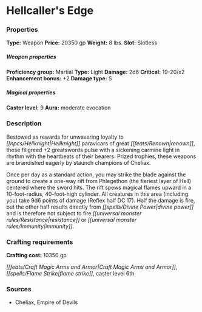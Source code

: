 ﻿---
Title: "Hellcaller's Edge"
Type: "Weapon"
Price: "20350 gp"
Weight: "8 lbs."
Slot: "Slotless"
Proficiency group: "Martial"
Weapon properties Type: "Light"
Damage: "2d6"
Critical: "19-20/x2"
Enhancement bonus: "+2"
Damage type: "S"
Caster level: "9"
Aura: "moderate evocation"
Description: |
  "Bestowed as rewards for unwavering loyalty to Hellknight paravicars of great renown, these filigreed _+2 greatswords_ pulse with a sickening carmine light in rhythm with the heartbeats of their bearers. Prized trophies, these weapons are brandished eagerly by staunch champions of Cheliax.
  Once per day as a standard action, you may strike the blade against the ground to create a one-way rift from Phlegethon (the fieriest layer of Hell) centered where the sword hits. The rift spews magical flames upward in a 10-foot-radius, 40-foot-high cylinder. All creatures in this area (including you) take 9d6 points of damage (Reflex half DC 17). Half the damage is fire, but the other half results directly from divine power and is therefore not subject to fire resistance or immunity."
Crafting cost: "10350 gp"
Sources: "['Cheliax, Empire of Devils']"
---

# Hellcaller's Edge

### Properties

**Type:** Weapon **Price:** 20350 gp **Weight:** 8 lbs. **Slot:** Slotless

##### Weapon properties

**Proficiency group:** Martial **Type:** Light **Damage:** 2d6 **Critical:** 19-20/x2 **Enhancement bonus:** +2 **Damage type:** S

##### Magical properties

**Caster level:** 9 **Aura:** moderate evocation

### Description

Bestowed as rewards for unwavering loyalty to _[[npcs/Hellknight|Hellknight]]_ paravicars of great _[[feats/Renown|renown]]_, these filigreed +2 greatswords pulse with a sickening carmine light in rhythm with the heartbeats of their bearers. Prized trophies, these weapons are brandished eagerly by staunch champions of Cheliax.

Once per day as a standard action, you may strike the blade against the ground to create a one-way rift from Phlegethon (the fieriest layer of Hell) centered where the sword hits. The rift spews magical flames upward in a 10-foot-radius, 40-foot-high cylinder. All creatures in this area (including you) take 9d6 points of damage (Reflex half DC 17). Half the damage is fire, but the other half results directly from _[[spells/Divine Power|divine power]]_ and is therefore not subject to fire _[[universal monster rules/Resistance|resistance]]_ or _[[universal monster rules/Immunity|immunity]]_.

### Crafting requirements

**Crafting cost:** 10350 gp

_[[feats/Craft Magic Arms and Armor|Craft Magic Arms and Armor]]_, _[[spells/Flame Strike|flame strike]]_, caster level 6th

### Sources

* Cheliax, Empire of Devils